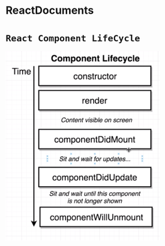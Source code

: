 # ReactDocuments
# `React Component LifeCycle`
![github-small](https://github.com/SohamRoyNoel/ReactDocuments/blob/master/Lifecycle.PNG?raw=true)

